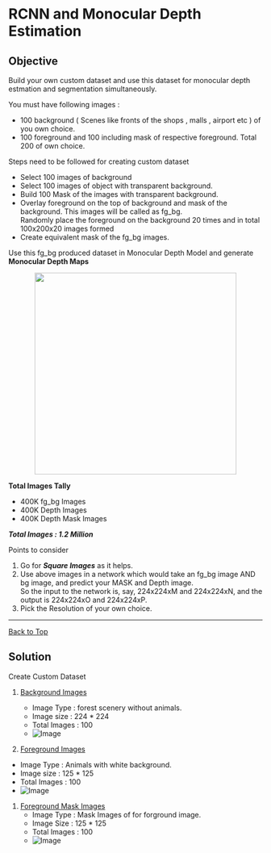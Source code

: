 
# RCNN and Monocular Depth Estimation

## Objective

Build your own custom dataset and use this dataset for monocular depth estmation and segmentation simultaneously.

You must have following images :
 * 100 background ( Scenes like fronts of the shops , malls , airport etc ) of you own choice.
 * 100 foreground and 100 including mask of respective foreground. Total 200 of own choice.


Steps need to be followed for creating custom dataset
 * Select 100 images of background
 * Select 100 images of object with transparent background.
 * Build 100 Mask of the images with transparent background.
 * Overlay foreground on the top of background and mask of the background. This images will be called as fg_bg.\
   Randomly place the foreground on the background 20 times and in total 100x200x20 images formed 
 * Create equivalent mask of the fg_bg images.

Use this fg_bg produced dataset in Monocular Depth Model and generate **Monocular Depth Maps**

<p align="center">
   <img width="400" height="400" src="https://2.bp.blogspot.com/-x8Ft8PeU5t4/W_2GXlXjYqI/AAAAAAAADi4/-h__RwPtD4Y9WcjfiOMlCuyTpTkwK6m1gCLcBGAs/s1600/image7.png">
</p> 


**Total Images Tally**
* 400K fg_bg Images
* 400K Depth Images
* 400K Depth Mask Images

***Total Images : 1.2 Million***


Points to consider
1. Go for ***Square Images***  as it helps.
1. Use above images in a network which would take an fg_bg image AND bg image, and predict your MASK and Depth image.\
   So the input to the network is, say, 224x224xM and 224x224xN, and the output is 224x224xO and 224x224xP.
1. Pick the Resolution of your own choice.


---

[Back to Top](#rcnn-and-monocular-depth-estimation)

## Solution

Create Custom Dataset

1. [Background Images](#background-images)
   - Image Type : forest scenery without animals.
   - Image size : 224 * 224
   - Total Images : 100
   - ![Image](https://github.com/jagatabhay/TSAI/blob/master/S15/background.jpg)

1. [Foreground Images](#forground-image)
  - Image Type : Animals with white background.
  - Image size : 125 * 125
  - Total Images : 100
  - ![Image](https://github.com/jagatabhay/TSAI/blob/master/S15/foreground.JPG)
   
1. [Foreground Mask Images](#Foreground-mask-images)
   - Image Type : Mask Images of for forground image.
   - Image Size : 125 * 125
   - Total Images : 100
   - ![Image]()
